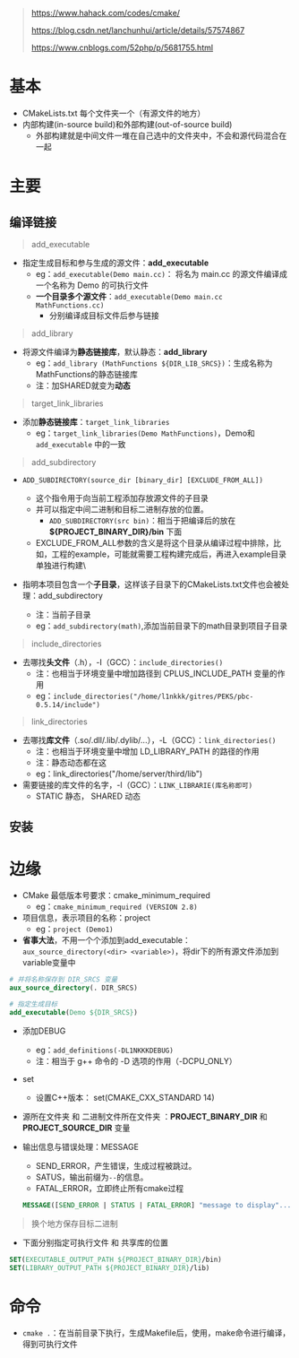 > https://www.hahack.com/codes/cmake/
> 
> https://blog.csdn.net/lanchunhui/article/details/57574867
> 
> https://www.cnblogs.com/52php/p/5681755.html

# 基本
- CMakeLists.txt 每个文件夹一个（有源文件的地方）
- 内部构建(in-source build)和外部构建(out-of-source build)
  - 外部构建就是中间文件一堆在自己选中的文件夹中，不会和源代码混合在一起

# 主要
## 编译链接
> add_executable
- 指定生成目标和参与生成的源文件：**add_executable**
  - eg：`add_executable(Demo main.cc)`： 将名为 main.cc 的源文件编译成一个名称为 Demo 的可执行文件
  - **一个目录多个源文件**：`add_executable(Demo main.cc MathFunctions.cc)`
    - 分别编译成目标文件后参与链接

> add_library
- 将源文件编译为**静态链接库**，默认静态：**add_library**
  - eg：`add_library (MathFunctions ${DIR_LIB_SRCS})`：生成名称为MathFunctions的静态链接库
  - 注：加SHARED就变为**动态**

> target_link_libraries
- 添加**静态链接库**：`target_link_libraries`
  - eg：`target_link_libraries(Demo MathFunctions)`，Demo和`add_executable` 中的一致

> add_subdirectory
- `ADD_SUBDIRECTORY(source_dir [binary_dir] [EXCLUDE_FROM_ALL])`
  - 这个指令用于向当前工程添加存放源文件的子目录
  - 并可以指定中间二进制和目标二进制存放的位置。
    - `ADD_SUBDIRECTORY(src bin)`：相当于把编译后的放在 **${PROJECT_BINARY_DIR}/bin** 下面
  - EXCLUDE_FROM_ALL参数的含义是将这个目录从编译过程中排除，比如，工程的example，可能就需要工程构建完成后，再进入example目录单独进行构建\


- 指明本项目包含一个**子目录**，这样该子目录下的CMakeLists.txt文件也会被处理：add_subdirectory
  - 注：当前子目录
  - eg：`add_subdirectory(math)`,添加当前目录下的math目录到项目子目录

> include_directories
- 去哪找**头文件**（.h），-I（GCC）：`include_directories()`
  - 注：也相当于环境变量中增加路径到 CPLUS_INCLUDE_PATH 变量的作用
  - eg：`include_directories("/home/l1nkkk/gitres/PEKS/pbc-0.5.14/include")`

> link_directories
- 去哪找**库文件**（.so/.dll/.lib/.dylib/...），-L（GCC）：`link_directories()`
  - 注：也相当于环境变量中增加 LD_LIBRARY_PATH 的路径的作用
  - 注：静态动态都在这
  - eg：link_directories("/home/server/third/lib")
- 需要链接的库文件的名字，-l（GCC）：`LINK_LIBRARIE(库名称即可)`
  - STATIC 静态， SHARED 动态
  


## 安装


# 边缘
- CMake 最低版本号要求：cmake_minimum_required
  - eg：`cmake_minimum_required (VERSION 2.8)`
- 项目信息，表示项目的名称：project
  - eg：`project (Demo1)`
- **省事大法**，不用一个个添加到add_executable：`aux_source_directory(<dir> <variable>)`，将dir下的所有源文件添加到variable变量中
```cmake
# 并将名称保存到 DIR_SRCS 变量
aux_source_directory(. DIR_SRCS)

# 指定生成目标
add_executable(Demo ${DIR_SRCS})

```

- 添加DEBUG
  - eg：`add_definitions(-DL1NKKKDEBUG)`
  - 注：相当于 g++ 命令的 -D 选项的作用（-DCPU_ONLY）

- set
  - 设置C++版本： set(CMAKE_CXX_STANDARD 14)

-  源所在文件夹 和 二进制文件所在文件夹 ：**PROJECT_BINARY_DIR** 和 **PROJECT_SOURCE_DIR** 变量
- 输出信息与错误处理：MESSAGE
   -  SEND_ERROR，产生错误，生成过程被跳过。
   - SATUS，输出前缀为`--`的信息。
   - FATAL_ERROR，立即终止所有cmake过程
    ```cmake 
    MESSAGE([SEND_ERROR | STATUS | FATAL_ERROR] "message to display"...)
     ```

> 换个地方保存目标二进制

- 下面分别指定可执行文件 和 共享库的位置
```cmake
SET(EXECUTABLE_OUTPUT_PATH ${PROJECT_BINARY_DIR}/bin)
SET(LIBRARY_OUTPUT_PATH ${PROJECT_BINARY_DIR}/lib)
```

# 命令
- `cmake .`：在当前目录下执行，生成Makefile后，使用，make命令进行编译，得到可执行文件